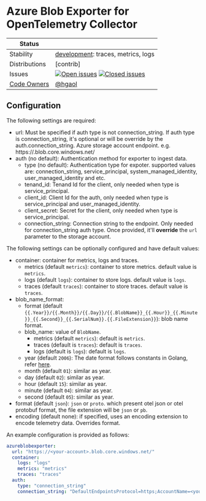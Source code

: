 # Azure Blob Exporter for OpenTelemetry Collector

<!-- status autogenerated section -->

<!-- status autogenerated section -->
| Status        |           |
| ------------- |-----------|
| Stability     | [development]: traces, metrics, logs   |
| Distributions | [contrib] |
| Issues        | [![Open issues](https://img.shields.io/github/issues-search/open-telemetry/opentelemetry-collector-contrib?query=is%3Aissue%20is%3Aopen%20label%3Aexporter%2Fazureblob%20&label=open&color=orange&logo=opentelemetry)](https://github.com/open-telemetry/opentelemetry-collector-contrib/issues?q=is%3Aopen+is%3Aissue+label%3Aexporter%2Fazureblob) [![Closed issues](https://img.shields.io/github/issues-search/open-telemetry/opentelemetry-collector-contrib?query=is%3Aissue%20is%3Aclosed%20label%3Aexporter%2Fazureblob%20&label=closed&color=blue&logo=opentelemetry)](https://github.com/open-telemetry/opentelemetry-collector-contrib/issues?q=is%3Aclosed+is%3Aissue+label%3Aexporter%2Fazureblob) |
| [Code Owners](https://github.com/open-telemetry/opentelemetry-collector-contrib/blob/main/CONTRIBUTING.md#becoming-a-code-owner)    | [@hgaol](https://www.github.com/hgaol) |

[development]: https://github.com/open-telemetry/opentelemetry-collector#development

<!-- end autogenerated section -->

## Configuration

The following settings are required:

- url: Must be specified if auth type is not connection_string. If auth type is connection_string, it's optional or will be override by the auth.connection_string. Azure storage account endpoint. e.g. https://<account-name>.blob.core.windows.net/
- auth (no default): Authentication method for exporter to ingest data.
  - type (no default): Authentication type for expoter. supported values are: connection_string, service_principal, system_managed_identity, user_managed_identity and etc.
  - tenand_id: Tenand Id for the client, only needed when type is service_principal.
  - client_id: Client Id for the auth, only needed when type is service_principal and user_managed_identity.
  - client_secret: Secret for the client, only needed when type is service_principal.
  - connection_string: Connection string to the endpoint. Only needed for connection_string auth type. Once provided, it'll **override** the `url` parameter to the storage account.


The following settings can be optionally configured and have default values:

- container: container for metrics, logs and traces.
  - metrics (default `metrics`): container to store metrics. default value is `metrics`.
  - logs (default `logs`): container to store logs. default value is `logs`.
  - traces (default `traces`): container to store traces. default value is `traces`.
- blob_name_format:
  - format (default `{{.Year}}/{{.Month}}/{{.Day}}/{{.BlobName}}_{{.Hour}}_{{.Minute}}_{{.Second}}_{{.SerialNum}}.{{.FileExtension}}`): blob name format.
  - blob_name: value of `BlobName`.
    - metrics (default `metrics`): default is `metrics`.
    - traces (default is `traces`): default is `traces`.
    - logs (default is `logs`): default is `logs`.
  - year (default `2006`): The date format follows constants in Golang, refer [here](https://go.dev/src/time/format.go).
  - month (default `01`): similar as year.
  - day (default `02`): similar as year.
  - hour (default `15`): similar as year.
  - minute (default `04`): similar as year.
  - second (default `05`): similar as year.
- format (default `json`): `json` or `proto`. which present otel json or otel protobuf format, the file extension will be `json` or `pb`.
- encoding (default none): if specified, uses an encoding extension to encode telemetry data. Overrides format.

An example configuration is provided as follows:

```yaml
azureblobexporter:
  url: "https://<your-account>.blob.core.windows.net/"
  container:
    logs: "logs"
    metrics: "metrics"
    traces: "traces"
  auth:
    type: "connection_string"
    connection_string: "DefaultEndpointsProtocol=https;AccountName=<your-acount>;AccountKey=<account-key>;EndpointSuffix=core.windows.net"
```
